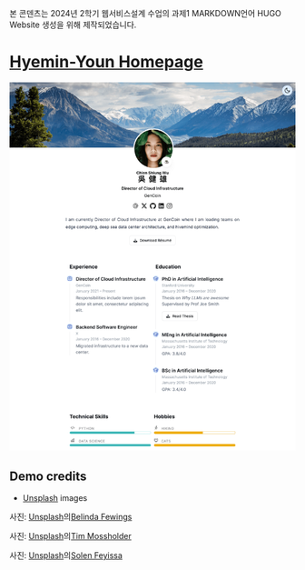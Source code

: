 본 콘덴츠는 2024년 2학기 웹서비스설계 수업의 과제1 MARKDOWN언어 HUGO Website 생성을 위해 제작되었습니다.

# [Hyemin-Youn Homepage](https://hyemin-youn.github.io/Hyemin-Youn.test.github.io/)

[![Screenshot](./.github/preview.png)](https://hugoblox.com/templates/)



## Demo credits

- [Unsplash](https://unsplash.com/) images

사진: <a href="https://unsplash.com/ko/%EC%82%AC%EC%A7%84/%EC%9B%B0%EC%BB%B4%EC%9D%98-3d-%ED%8E%98%EC%9D%B8%ED%8C%85-6wAGwpsXHE0?utm_content=creditCopyText&utm_medium=referral&utm_source=unsplash">Unsplash</a>의<a href="https://unsplash.com/ko/@bel2000a?utm_content=creditCopyText&utm_medium=referral&utm_source=unsplash">Belinda Fewings</a>
  
사진: <a href="https://unsplash.com/ko/%EC%82%AC%EC%A7%84/%ED%99%94%EC%9D%B4%ED%8A%B8%EC%99%80-%EB%B8%94%EB%9E%99-%EC%B2%B4%ED%81%AC-%EB%AC%B4%EB%8A%AC-z8y36JocqkU?utm_content=creditCopyText&utm_medium=referral&utm_source=unsplash">Unsplash</a>의<a href="https://unsplash.com/ko/@timmossholder?utm_content=creditCopyText&utm_medium=referral&utm_source=unsplash">Tim Mossholder</a>

사진: <a href="https://unsplash.com/ko/%EC%82%AC%EC%A7%84/%EA%B2%80%EC%9D%80-%EC%95%84%EC%9D%B4%ED%8F%B0-5%EB%A5%BC-%EB%93%A4%EA%B3%A0-%EC%9E%88%EB%8A%94-%EC%82%AC%EB%9E%8C-HQSEvyN56K0?utm_content=creditCopyText&utm_medium=referral&utm_source=unsplash">Unsplash</a>의<a href="https://unsplash.com/ko/@solenfeyissa?utm_content=creditCopyText&utm_medium=referral&utm_source=unsplash">Solen Feyissa</a>
  
